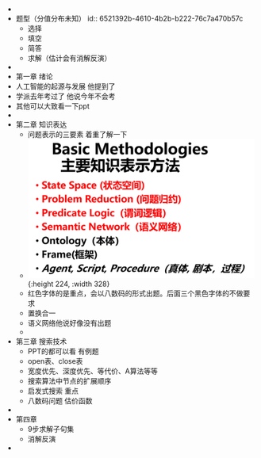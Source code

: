 -
- 题型（分值分布未知）
  id:: 6521392b-4610-4b2b-b222-76c7a470b57c
	- 选择
	- 填空
	- 简答
	- 求解（估计会有消解反演）
-
- 第一章 绪论
- 人工智能的起源与发展 他提到了
- 学派去年考过了 他说今年不会考
- 其他可以大致看一下ppt
-
- 第二章 知识表达
	- 问题表示的三要素 着重了解一下
	- ![image.png](../assets/image_1703166514158_0.png){:height 224, :width 328}
	- 红色字体的是重点，会以八数码的形式出题。后面三个黑色字体的不做要求
	- 置换合一
	- 语义网络他说好像没有出题
	-
- 第三章 搜索技术
	- PPT的都可以看 有例题
	- open表、close表
	- 宽度优先、深度优先、等代价、A算法等等
	- 搜索算法中节点的扩展顺序
	- 启发式搜索 重点
	- 八数码问题 估价函数
-
- 第四章
	- 9步求解子句集
	- 消解反演
-